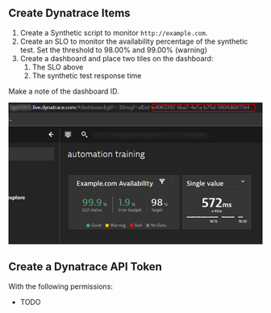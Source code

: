 ## Create Dynatrace Items

1. Create a Synthetic script to monitor `http://example.com`.
2. Create an SLO to monitor the availability percentage of the synthetic test. Set the threshold to 98.00% and 99.00% (warning)
3. Create a dashboard and place two tiles on the dashboard:
    1) The SLO above
    2) The synthetic test response time

Make a note of the dashboard ID.

![dashboard](./assets/images/dashboard.png)

## Create a Dynatrace API Token

With the following permissions:

- TODO
